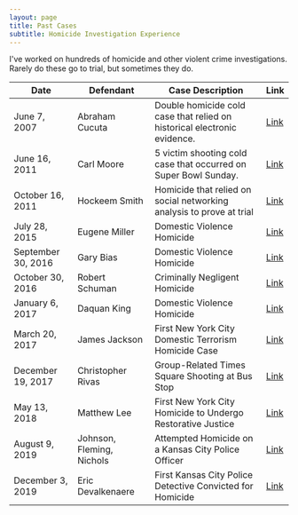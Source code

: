 ```yaml
---
layout: page
title: Past Cases
subtitle: Homicide Investigation Experience
---
```


I've worked on hundreds of homicide and other violent crime investigations. Rarely do these go to trial, but sometimes they do. 

| Date          | Defendant     | Case Description |  Link|
| ------------- | ------------- | ----------------|-------|
| June 7, 2007 | Abraham Cucuta | Double homicide cold case that relied on historical electronic evidence.|[Link](https://www.google.com)|
| June 16, 2011  | Carl Moore   | 5 victim shooting cold case that occurred on Super Bowl Sunday.|[Link](https://www.google.com)|
| October 16, 2011 | Hockeem Smith | Homicide that relied on social networking analysis to prove at trial|[Link](https://www.google.com)|
| July 28, 2015  |  Eugene Miller   | Domestic Violence Homicide|[Link](https://www.google.com)|
| September 30, 2016 | Gary Bias | Domestic Violence Homicide|[Link](https://www.google.com)|
| October 30, 2016 | Robert Schuman  | Criminally Negligent Homicide|[Link](https://www.google.com)|
| January 6, 2017 | Daquan King | Domestic Violence Homicide|[Link](https://www.google.com)|
| March 20, 2017  |  James Jackson  | First New York City Domestic Terrorism Homicide Case|[Link](https://www.google.com)|
| December 19, 2017 | Christopher Rivas | Group-Related Times Square Shooting at Bus Stop|[Link](https://www.google.com)|
| May 13, 2018  |  Matthew Lee   | First New York City Homicide to Undergo Restorative Justice|[Link](https://www.google.com)|
| August 9, 2019 | Johnson, Fleming, Nichols | Attempted Homicide on a Kansas City Police Officer|[Link](https://www.google.com)|
| December 3, 2019 | Eric Devalkenaere | First Kansas City Police Detective Convicted for Homicide |[Link](https://www.google.com)|
